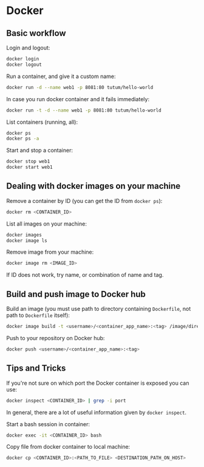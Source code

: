 # Docker

## Basic workflow

Login and logout:

```bash
docker login
docker logout
```

Run a container, and give it a custom name:

```bash
docker run -d --name web1 -p 8081:80 tutum/hello-world
```

In case you run docker container and it fails immediately:

```bash
docker run -t -d --name web1 -p 8081:80 tutum/hello-world
```

List containers (running, all):

```bash
docker ps
docker ps -a
```

Start and stop a container:

```bash
docker stop web1
docker start web1
```

## Dealing with docker images on your machine

Remove a container by ID (you can get the ID from `docker ps`):

```bash
docker rm <CONTAINER_ID>
```

List all images on your machine:

```bash
docker images
docker image ls
```

Remove image from your machine:

```bash
docker image rm <IMAGE_ID>
```

If ID does not work, try name, or combination of name and tag.

## Build and push image to Docker hub

Build an image (you must use path to directory containing `Dockerfile`, not path to `Dockerfile` itself):

```bash
docker image build -t <username>/<container_app_name>:<tag> /image/directory/
```

Push to your repository on Docker hub:

```bash
docker push <username>/<container_app_name>:<tag>
```

## Tips and Tricks

If you're not sure on which port the Docker container is exposed you can use:

```bash
docker inspect <CONTAINER_ID> | grep -i port
```

In general, there are a lot of useful information given by `docker inspect`.

Start a bash session in container:

```bash
docker exec -it <CONTAINER_ID> bash
```

Copy file from docker container to local machine:

```bash
docker cp <CONTAINER_ID>:<PATH_TO_FILE> <DESTINATION_PATH_ON_HOST>
```
